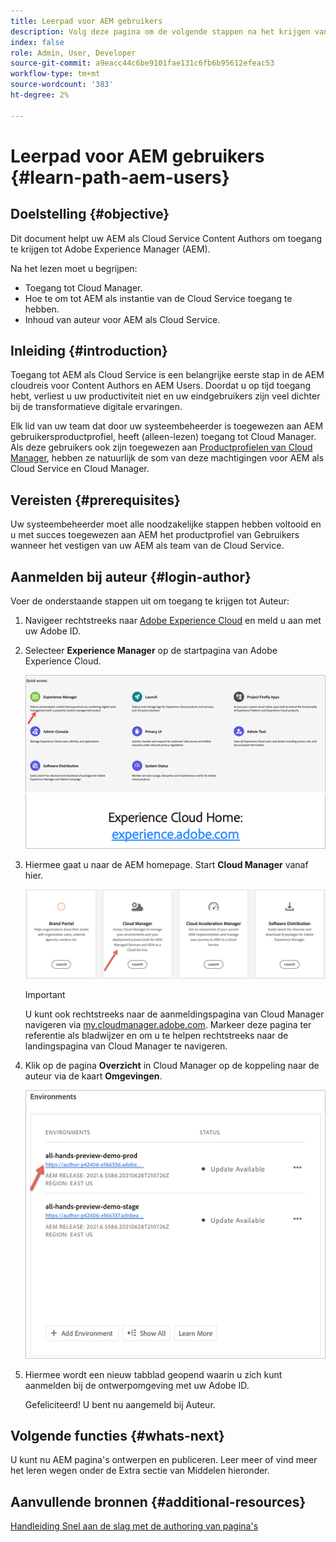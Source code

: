 ```yaml
---
title: Leerpad voor AEM gebruikers
description: Volg deze pagina om de volgende stappen na het krijgen van toegang te leren als u een AEM Gebruiker bent
index: false
role: Admin, User, Developer
source-git-commit: a9eacc44c6be9101fae131c6fb6b95612efeac53
workflow-type: tm+mt
source-wordcount: '383'
ht-degree: 2%

---
```


# Leerpad voor AEM gebruikers {#learn-path-aem-users}

## Doelstelling {#objective}

Dit document helpt uw AEM als Cloud Service Content Authors om toegang te krijgen tot Adobe Experience Manager (AEM).

Na het lezen moet u begrijpen:

* Toegang tot Cloud Manager.
* Hoe te om tot AEM als instantie van de Cloud Service toegang te hebben.
* Inhoud van auteur voor AEM als Cloud Service.

## Inleiding  {#introduction}

Toegang tot AEM als Cloud Service is een belangrijke eerste stap in de AEM cloudreis voor Content Authors en AEM Users. Doordat u op tijd toegang hebt, verliest u uw productiviteit niet en uw eindgebruikers zijn veel dichter bij de transformatieve digitale ervaringen.

Elk lid van uw team dat door uw systeembeheerder is toegewezen aan AEM gebruikersproductprofiel, heeft (alleen-lezen) toegang tot Cloud Manager. Als deze gebruikers ook zijn toegewezen aan [Productprofielen van Cloud Manager](https://experienceleague.adobe.com/docs/experience-manager-cloud-service/onboarding/onboarding-concepts/aem-cs-team-product-profiles.html?lang=en#cloud-manager-product-profiles), hebben ze natuurlijk de som van deze machtigingen voor AEM als Cloud Service en Cloud Manager.

## Vereisten  {#prerequisites}

Uw systeembeheerder moet alle noodzakelijke stappen hebben voltooid en u met succes toegewezen aan AEM het productprofiel van Gebruikers wanneer het vestigen van uw AEM als team van de Cloud Service.

## Aanmelden bij auteur {#login-author}

Voer de onderstaande stappen uit om toegang te krijgen tot Auteur:

1. Navigeer rechtstreeks naar [Adobe Experience Cloud](https://experience.adobe.com) en meld u aan met uw Adobe ID.

1. Selecteer **Experience Manager** op de startpagina van Adobe Experience Cloud.

   ![](/help/journey-onboarding/assets/setup-resources2.png)

1. Hiermee gaat u naar de AEM homepage. Start **Cloud Manager** vanaf hier.

   ![](/help/journey-onboarding/assets/setup-resources3.png)

   >[!IMPORTANT]
   >U kunt ook rechtstreeks naar de aanmeldingspagina van Cloud Manager navigeren via [my.cloudmanager.adobe.com](https://my.cloudmanager.adobe.com/). Markeer deze pagina ter referentie als bladwijzer en om u te helpen rechtstreeks naar de landingspagina van Cloud Manager te navigeren.

1. Klik op de pagina **Overzicht** in Cloud Manager op de koppeling naar de auteur via de kaart **Omgevingen**.

   ![](/help/journey-onboarding/assets/author-environ.png)

1. Hiermee wordt een nieuw tabblad geopend waarin u zich kunt aanmelden bij de ontwerpomgeving met uw Adobe ID.

   Gefeliciteerd! U bent nu aangemeld bij Auteur.

## Volgende functies {#whats-next}

U kunt nu AEM pagina&#39;s ontwerpen en publiceren. Leer meer of vind meer het leren wegen onder de Extra sectie van Middelen hieronder.

## Aanvullende bronnen {#additional-resources}

[Handleiding Snel aan de slag met de authoring van pagina&#39;s](https://experienceleague.adobe.com/docs/experience-manager-cloud-service/sites/authoring/getting-started/quick-start.html?lang=en)